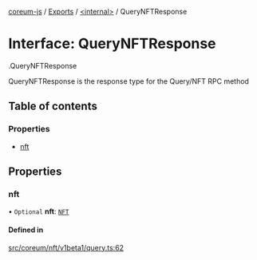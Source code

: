 [coreum-js](../README.md) / [Exports](../modules.md) / [<internal\>](../modules/internal_.md) / QueryNFTResponse

# Interface: QueryNFTResponse

[<internal>](../modules/internal_.md).QueryNFTResponse

QueryNFTResponse is the response type for the Query/NFT RPC method

## Table of contents

### Properties

- [nft](internal_.QueryNFTResponse.md#nft)

## Properties

### nft

• `Optional` **nft**: [`NFT`](../modules/internal_.md#nft)

#### Defined in

[src/coreum/nft/v1beta1/query.ts:62](https://github.com/PyramydLabs/coreum-js/blob/1b17c7f/src/coreum/nft/v1beta1/query.ts#L62)
